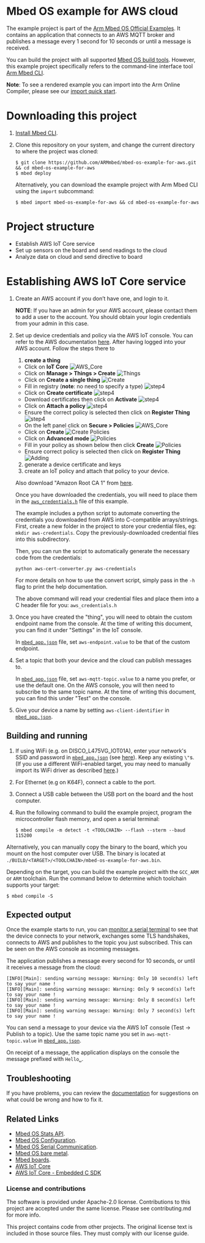 # Mbed OS example for AWS cloud
The example project is part of the [Arm Mbed OS Official Examples](https://os.mbed.com/code/). It contains an application that connects to an AWS MQTT broker and publishes a message every 1 second for 10 seconds or until a message is received.

You can build the project with all supported [Mbed OS build tools](https://os.mbed.com/docs/mbed-os/latest/tools/index.html). However, this example project specifically refers to the command-line interface tool [Arm Mbed CLI](https://github.com/ARMmbed/mbed-cli#installing-mbed-cli).

**Note**: To see a rendered example you can import into the Arm Online Compiler, please see our [import quick start](https://os.mbed.com/docs/mbed-os/v6.3/quick-start/build-with-the-online-compiler.html#importing-the-code).


# Downloading this project

1. [Install Mbed CLI](https://os.mbed.com/docs/mbed-os/latest/quick-start/offline-with-mbed-cli.html).

1. Clone this repository on your system, and change the current directory to where the project was cloned:

    ```
    $ git clone https://github.com/ARMmbed/mbed-os-example-for-aws.git && cd mbed-os-example-for-aws
    $ mbed deploy
    ```

    Alternatively, you can download the example project with Arm Mbed CLI using the `import` subcommand:

    ```
    $ mbed import mbed-os-example-for-aws && cd mbed-os-example-for-aws
    ```


# Project structure
- Establish AWS IoT Core service
- Set up sensors on the board and send readings to the cloud
- Analyze data on cloud and send directive to board

# Establishing AWS IoT Core service

1. Create an AWS account if you don’t have one, and login to it.

	**NOTE**: If you have an admin for your AWS account, please contact them to add a user to the account. You should obtain your login credentials from your admin in this case.


2. Set up device credentials and policy via the AWS IoT console. You can refer to the AWS documentation [here](https://docs.aws.amazon.com/iot/latest/developerguide/iot-gs.html). After having logged into your AWS account. Follow the steps there to
    1. **create a thing**
     - Click on **IoT Core**
      ![AWS_Core](https://raw.githubusercontent.com/COTASPAR/AWS_base_guide/master/images/step1-IoT_Core.jpg)
     - Click on **Manage > Things > Create**
      ![Things](https://raw.githubusercontent.com/COTASPAR/AWS_base_guide/master/images/step2-Things-Create.jpg)
     - Click on **Create a single thing**
      ![Create](https://raw.githubusercontent.com/COTASPAR/AWS_base_guide/master/images/step3-create-single-thing.jpg)
     - Fill in registry (**note**: no need to specify a type)
      ![step4](https://raw.githubusercontent.com/COTASPAR/AWS_base_guide/master/images/create_thing.jpg)
     - Click on **Create certificate**
      ![step4](https://raw.githubusercontent.com/COTASPAR/AWS_base_guide/master/images/certificate_option.jpg)
     - Download certificates then click on **Activate**
      ![step4](https://raw.githubusercontent.com/COTASPAR/AWS_base_guide/master/images/download_certificates.jpg)
     - Click on **Attach a policy**
      ![step4](https://raw.githubusercontent.com/COTASPAR/AWS_base_guide/master/images/attach_policies.jpg)
     - Ensure the correct policy is selected then click on **Register Thing**
      ![step4](https://raw.githubusercontent.com/COTASPAR/AWS_base_guide/master/images/attach_policy_register_thing.jpg)
     - On the left panel click on **Secure > Policies**
      ![AWS_Core](https://raw.githubusercontent.com/COTASPAR/AWS_base_guide/master/images/secure_policies_pic2.jpg)
     - Click on **Create**
      ![Create Policies](https://raw.githubusercontent.com/COTASPAR/AWS_base_guide/master/images/step7-create-policy.jpg)
     - Click on **Advanced mode**
      ![Policies](https://raw.githubusercontent.com/COTASPAR/AWS_base_guide/master/images/creating_policy_click_advanced_mode.jpg)
     - Fill in your policy as shown below then click **Create**
      ![Policies](https://raw.githubusercontent.com/COTASPAR/AWS_base_guide/master/images/aws_policy_advanced_mode_example.jpg)
     - Ensure correct policy is selected then click on **Register Thing**
      ![Adding](https://raw.githubusercontent.com/COTASPAR/AWS_base_guide/master/images/step-10-add.jpg)
     
    2. generate a device certificate and keys
    3. create an IoT policy and attach that policy to your device.

    Also download "Amazon Root CA 1" from [here](https://docs.aws.amazon.com/iot/latest/developerguide/server-authentication.html#server-authentication-certs).

    Once you have downloaded the credentials, you will need to place them in the [`aws_credentials.h`](https://github.com/ARMmbed/mbed-os-example-for-aws/blob/master/aws_credentials.h) file of this example.
    
    The example includes a python script to automate converting the credentials you downloaded from AWS into C-compatible arrays/strings. First, create a new folder in the project to store your credential files, eg: `mkdir aws-credentials`. Copy the previously-downloaded credential files into this subdirectory.
    
    Then, you can run the script to automatically generate the necessary code from the credentials:
    
    ```
    python aws-cert-converter.py aws-credentials
    ```
    
    For more details on how to use the convert script, simply pass in the `-h` flag to print the help documentation.
    
    The above command will read your credential files and place them into a C header file for you: `aws_credentials.h`

3. Once you have created the "thing", you will need to obtain the custom endpoint name from the console. At the time of writing this document, you can find it under "Settings" in the IoT console.

    In [`mbed_app.json`](./mbed_app.json) file, set `aws-endpoint.value` to be that of the custom endpoint.

4. Set a topic that both your device and the cloud can publish messages to.

   In [`mbed_app.json`](./mbed_app.json) file, set `aws-mqtt-topic.value` to a name you prefer, or use the default one. On the AWS console, you will then need to subscribe to the same topic name. At the time of writing this document, you can find this under "Test" on the console.

5. Give your device a name by setting `aws-client-identifier` in [`mbed_app.json`](./mbed_app.json).

## Building and running

1. If using WiFi (e.g. on DISCO_L475VG_IOT01A), enter your network's SSID and password in [`mbed_app.json`](./mbed_app.json) (see [here](https://github.com/ARMmbed/mbed-os-example-wifi/blob/master/README.md#getting-started)). Keep any existing `\"`s. (If you use a different WiFi-enabled target, you may need to manually import its WiFi driver as described [here](https://github.com/ARMmbed/mbed-os-example-wifi#supported-hardware).)

1. For Ethernet (e.g on K64F), connect a cable to the port.

1. Connect a USB cable between the USB port on the board and the host computer.

1. <a name="build_cmd"></a> Run the following command to build the example project, program the microcontroller flash memory, and open a serial terminal:
    ```
    $ mbed compile -m detect -t <TOOLCHAIN> --flash --sterm --baud 115200
    ```

Alternatively, you can manually copy the binary to the board, which you mount on the host computer over USB.
The binary is located at `./BUILD/<TARGET>/<TOOLCHAIN>/mbed-os-example-for-aws.bin`.

Depending on the target, you can build the example project with the `GCC_ARM` or `ARM` toolchain. Run the command below to determine which toolchain supports your target:

```
$ mbed compile -S
```

## Expected output

Once the example starts to run, you can [monitor a serial terminal](https://os.mbed.com/docs/mbed-os/v6.0/tutorials/serial-comm.html) to see that the device connects to your network, exchanges some TLS handshakes, connects to AWS and publishes to the topic you just subscribed. This can be seen on the AWS console as incoming messages.

The application publishes a message every second for 10 seconds, or until it receives a message from the cloud:
```
[INFO][Main]: sending warning message: Warning: Only 10 second(s) left to say your name !
[INFO][Main]: sending warning message: Warning: Only 9 second(s) left to say your name !
[INFO][Main]: sending warning message: Warning: Only 8 second(s) left to say your name !
[INFO][Main]: sending warning message: Warning: Only 7 second(s) left to say your name !
```

You can send a message to your device via the AWS IoT console (Test -> Publish to a topic). Use the same topic name you set in `aws-mqtt-topic.value` in [`mbed_app.json`](./mbed_app.json).

On receipt of a message, the application displays on the console the message prefixed with `Hello␣`.

## Troubleshooting
If you have problems, you can review the [documentation](https://os.mbed.com/docs/latest/tutorials/debugging.html) for suggestions on what could be wrong and how to fix it.

## Related Links

* [Mbed OS Stats API](https://os.mbed.com/docs/latest/apis/mbed-statistics.html).
* [Mbed OS Configuration](https://os.mbed.com/docs/latest/reference/configuration.html).
* [Mbed OS Serial Communication](https://os.mbed.com/docs/latest/tutorials/serial-communication.html).
* [Mbed OS bare metal](https://os.mbed.com/docs/mbed-os/latest/reference/mbed-os-bare-metal.html).
* [Mbed boards](https://os.mbed.com/platforms/).
* [AWS IoT Core](https://aws.amazon.com/iot-core/)
* [AWS IoT Core - Embedded C SDK](https://github.com/aws/aws-iot-device-sdk-embedded-C/tree/v4_beta)

### License and contributions

The software is provided under Apache-2.0 license. Contributions to this project are accepted under the same license. Please see contributing.md for more info.

This project contains code from other projects. The original license text is included in those source files. They must comply with our license guide.
